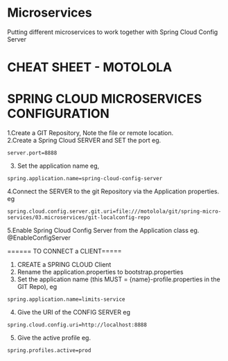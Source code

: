 # Microservices
Putting different microservices to work together with Spring Cloud Config Server

CHEAT SHEET - MOTOLOLA
======================================================

SPRING CLOUD MICROSERVICES CONFIGURATION
==============================

1.Create a GIT Repository, Note the file or remote location. <br/>
2.Create a Spring Cloud SERVER and SET the port eg.
```
server.port=8888
```
3. Set the application name eg,
```
spring.application.name=spring-cloud-config-server
```
4.Connect the SERVER to the git Repository via the Application properties. eg
```
spring.cloud.config.server.git.uri=file:///motolola/git/spring-micro-services/03.microservices/git-localconfig-repo
```
5.Enable Spring Cloud Config Server from the Application class eg. @EnableConfigServer

 ====== TO CONNECT a CLIENT=====

1. CREATE a SPRING CLOUD Client
2. Rename the application.properties to bootstrap.properties 
3. Set the application name (this MUST = {name}-profile.properties in the GIT Repo), eg
```
spring.application.name=limits-service
```
4. Give the URI of the CONFIG SERVER eg
```
spring.cloud.config.uri=http://localhost:8888
```
5. Give the active profile eg.
```
spring.profiles.active=prod
```
